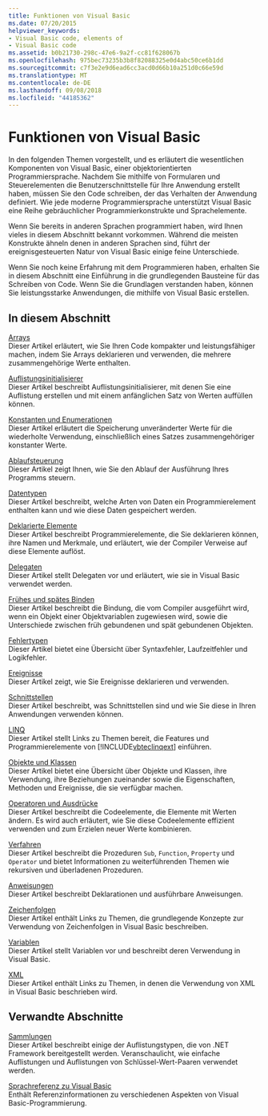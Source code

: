 ```yaml
---
title: Funktionen von Visual Basic
ms.date: 07/20/2015
helpviewer_keywords:
- Visual Basic code, elements of
- Visual Basic code
ms.assetid: b0b21730-298c-47e6-9a2f-cc81f628067b
ms.openlocfilehash: 975bec73235b3b8f82088325e0d4abc50ce6b1dd
ms.sourcegitcommit: c7f3e2e9d6ead6cc3acd0d66b10a251d0c66e59d
ms.translationtype: MT
ms.contentlocale: de-DE
ms.lasthandoff: 09/08/2018
ms.locfileid: "44185362"
---
```

# <a name="visual-basic-language-features"></a>Funktionen von Visual Basic
In den folgenden Themen vorgestellt, und es erläutert die wesentlichen Komponenten von Visual Basic, einer objektorientierten Programmiersprache. Nachdem Sie mithilfe von Formularen und Steuerelementen die Benutzerschnittstelle für Ihre Anwendung erstellt haben, müssen Sie den Code schreiben, der das Verhalten der Anwendung definiert. Wie jede moderne Programmiersprache unterstützt Visual Basic eine Reihe gebräuchlicher Programmierkonstrukte und Sprachelemente.  
  
 Wenn Sie bereits in anderen Sprachen programmiert haben, wird Ihnen vieles in diesem Abschnitt bekannt vorkommen. Während die meisten Konstrukte ähneln denen in anderen Sprachen sind, führt der ereignisgesteuerten Natur von Visual Basic einige feine Unterschiede.  
  
 Wenn Sie noch keine Erfahrung mit dem Programmieren haben, erhalten Sie in diesem Abschnitt eine Einführung in die grundlegenden Bausteine für das Schreiben von Code. Wenn Sie die Grundlagen verstanden haben, können Sie leistungsstarke Anwendungen, die mithilfe von Visual Basic erstellen.  
  
## <a name="in-this-section"></a>In diesem Abschnitt  
 [Arrays](../../../visual-basic/programming-guide/language-features/arrays/index.md)  
 Dieser Artikel erläutert, wie Sie Ihren Code kompakter und leistungsfähiger machen, indem Sie Arrays deklarieren und verwenden, die mehrere zusammengehörige Werte enthalten.  
  
 [Auflistungsinitialisierer](../../../visual-basic/programming-guide/language-features/collection-initializers/index.md)  
 Dieser Artikel beschreibt Auflistungsinitialisierer, mit denen Sie eine Auflistung erstellen und mit einem anfänglichen Satz von Werten auffüllen können.  
  
 [Konstanten und Enumerationen](../../../visual-basic/programming-guide/language-features/constants-enums/index.md)  
 Dieser Artikel erläutert die Speicherung unveränderter Werte für die wiederholte Verwendung, einschließlich eines Satzes zusammengehöriger konstanter Werte.  
  
 [Ablaufsteuerung](../../../visual-basic/programming-guide/language-features/control-flow/index.md)  
 Dieser Artikel zeigt Ihnen, wie Sie den Ablauf der Ausführung Ihres Programms steuern.  
  
 [Datentypen](../../../visual-basic/programming-guide/language-features/data-types/index.md)  
 Dieser Artikel beschreibt, welche Arten von Daten ein Programmierelement enthalten kann und wie diese Daten gespeichert werden.  
  
 [Deklarierte Elemente](../../../visual-basic/programming-guide/language-features/declared-elements/index.md)  
 Dieser Artikel beschreibt Programmierelemente, die Sie deklarieren können, ihre Namen und Merkmale, und erläutert, wie der Compiler Verweise auf diese Elemente auflöst.  
  
 [Delegaten](../../../visual-basic/programming-guide/language-features/delegates/index.md)  
 Dieser Artikel stellt Delegaten vor und erläutert, wie sie in Visual Basic verwendet werden.  
  
 [Frühes und spätes Binden](../../../visual-basic/programming-guide/language-features/early-late-binding/index.md)  
 Dieser Artikel beschreibt die Bindung, die vom Compiler ausgeführt wird, wenn ein Objekt einer Objektvariablen zugewiesen wird, sowie die Unterschiede zwischen früh gebundenen und spät gebundenen Objekten.  
  
 [Fehlertypen](../../../visual-basic/programming-guide/language-features/error-types.md)  
 Dieser Artikel bietet eine Übersicht über Syntaxfehler, Laufzeitfehler und Logikfehler.  
  
 [Ereignisse](../../../visual-basic/programming-guide/language-features/events/index.md)  
 Dieser Artikel zeigt, wie Sie Ereignisse deklarieren und verwenden.  
  
 [Schnittstellen](../../../visual-basic/programming-guide/language-features/interfaces/index.md)  
 Dieser Artikel beschreibt, was Schnittstellen sind und wie Sie diese in Ihren Anwendungen verwenden können.  
  
 [LINQ](../../../visual-basic/programming-guide/language-features/linq/index.md)  
 Dieser Artikel stellt Links zu Themen bereit, die Features und Programmierelemente von [!INCLUDE[vbteclinqext](~/includes/vbteclinqext-md.md)] einführen.  
  
 [Objekte und Klassen](../../../visual-basic/programming-guide/language-features/objects-and-classes/index.md)  
 Dieser Artikel bietet eine Übersicht über Objekte und Klassen, ihre Verwendung, ihre Beziehungen zueinander sowie die Eigenschaften, Methoden und Ereignisse, die sie verfügbar machen.  
  
 [Operatoren und Ausdrücke](../../../visual-basic/programming-guide/language-features/operators-and-expressions/index.md)  
 Dieser Artikel beschreibt die Codeelemente, die Elemente mit Werten ändern. Es wird auch erläutert, wie Sie diese Codeelemente effizient verwenden und zum Erzielen neuer Werte kombinieren.  
  
 [Verfahren](../../../visual-basic/programming-guide/language-features/procedures/index.md)  
 Dieser Artikel beschreibt die Prozeduren `Sub`, `Function`, `Property` und `Operator` und bietet Informationen zu weiterführenden Themen wie rekursiven und überladenen Prozeduren.  
  
 [Anweisungen](../../../visual-basic/programming-guide/language-features/statements.md)  
 Dieser Artikel beschreibt Deklarationen und ausführbare Anweisungen.  
  
 [Zeichenfolgen](../../../visual-basic/programming-guide/language-features/strings/index.md)  
 Dieser Artikel enthält Links zu Themen, die grundlegende Konzepte zur Verwendung von Zeichenfolgen in Visual Basic beschreiben.  
  
 [Variablen](../../../visual-basic/programming-guide/language-features/variables/index.md)  
 Dieser Artikel stellt Variablen vor und beschreibt deren Verwendung in Visual Basic.  
  
 [XML](../../../visual-basic/programming-guide/language-features/xml/index.md)  
 Dieser Artikel enthält Links zu Themen, in denen die Verwendung von XML in Visual Basic beschrieben wird.  
  
## <a name="related-sections"></a>Verwandte Abschnitte

 [Sammlungen](../../../visual-basic/programming-guide/concepts/collections.md)  
 Dieser Artikel beschreibt einige der Auflistungstypen, die von .NET Framework bereitgestellt werden. Veranschaulicht, wie einfache Auflistungen und Auflistungen von Schlüssel-Wert-Paaren verwendet werden.  
  
 [Sprachreferenz zu Visual Basic](../../../visual-basic/language-reference/index.md)  
 Enthält Referenzinformationen zu verschiedenen Aspekten von Visual Basic-Programmierung.

